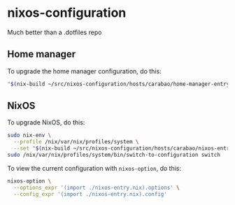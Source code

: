 # nixos-configuration

Much better than a .dotfiles repo

## Home manager

To upgrade the home manager configuration, do this:

```sh
"$(nix-build ~/src/nixos-configuration/hosts/carabao/home-manager-entry.nix --no-out-link)/activate"
```

## NixOS

To upgrade NixOS, do this:

```sh
sudo nix-env \
  --profile /nix/var/nix/profiles/system \
  --set "$(nix-build ~/src/nixos-configuration/hosts/carabao/nixos-entry.nix -A system --no-out-link)"
sudo /nix/var/nix/profiles/system/bin/switch-to-configuration switch
```

To view the current configuration with `nixos-option`, do this:

```sh
nixos-option \
  --options_expr '(import ./nixos-entry.nix).options' \
  --config_expr '(import ./nixos-entry.nix).config'
```
